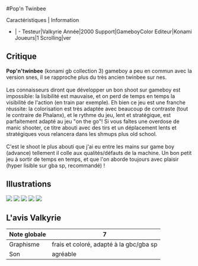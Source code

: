 #Pop'n Twinbee

Caractéristiques | Information
- | -
Testeur|Valkyrie
Année|2000
Support|GameboyColor
Editeur|Konami
Joueurs|1
Scrolling|ver

## Critique
<b>Pop'n'twinbee</b> (konami gb collection 3) gameboy a peu en commun avec la version snes, il se rapproche plus du très ancien twinbee sur nes.<br/><br/>Les connaisseurs diront que développer un bon shoot sur gameboy est impossible: la lisibilité est mauvaise, et on perd de temps en temps la visibilité de l'action (en train par exemple). Eh bien ce jeu est une franche réussite: la colorisation est très adaptée avec beaucoup de contraste (tout le contraire de Phalanx), et le rythme du jeu, lent et stratégique, est parfaitement adapté au jeu "on the go"! Si vous faîtes une overdose de manic shooter, ce titre abouti avec des tirs et un déplacement lents et stratégiques vous relancera dans les shmups plus old school.<br/><br/>C'est le shoot le plus abouti que j'ai eu entre les mains sur game boy (advance) tellement il colle aux qualités/défauts de la  machine. Un bon petit jeu à sortir de temps en temps, et que l'on aborde toujours avec plaisir (hyper lisible sur gba sp, recommandé) !

## Illustrations
![](http://www.shmup.com/images/thumbs/img_fiche_1_485.gif)
![](http://www.shmup.com/images/thumbs/img_fiche_2_485.gif)
![](http://www.shmup.com/images/thumbs/)
![](http://www.shmup.com/images/thumbs/)
![](http://www.shmup.com/images/thumbs/)

## L'avis Valkyrie
Note globale|7
-|-
Graphisme|frais et coloré, adapté à la gbc/gba sp
Son|agréable
